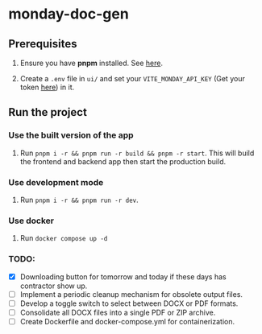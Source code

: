 # monday-doc-gen

## Prerequisites

1. Ensure you have **pnpm** installed. See [here](https://pnpm.io/installation).

2. Create a `.env` file in `ui/` and set your `VITE_MONDAY_API_KEY` (Get your token [here](https://bes1688.monday.com/apps/manage/tokens)) in it.

## Run the project

### Use the built version of the app

1. Run `pnpm i -r && pnpm run -r build && pnpm -r start`. This will build the frontend and backend app then start the production build.

### Use development mode

1. Run `pnpm i -r && pnpm run -r dev`.

### Use docker

1. Run `docker compose up -d`

### TODO:

- [x] Downloading button for tomorrow and today if these days has contractor show up.
- [ ] Implement a periodic cleanup mechanism for obsolete output files.
- [ ] Develop a toggle switch to select between DOCX or PDF formats.
- [ ] Consolidate all DOCX files into a single PDF or ZIP archive.
- [ ] Create Dockerfile and docker-compose.yml for containerization.
